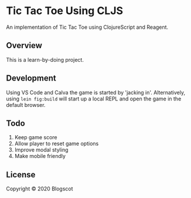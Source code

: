 # Tic Tac Toe Using CLJS

An implementation of Tic Tac Toe using ClojureScript and Reagent.

## Overview

This is a learn-by-doing project.

## Development

Using VS Code and Calva the game is started by 'jacking in'. Alternatively, using `lein fig:build` will start up a local REPL and open the game in the default browser.

## Todo

1. Keep game score
1. Allow player to reset game options
1. Improve modal styling
1. Make mobile friendly

## License

Copyright © 2020 Blogscot
